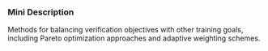 ### Mini Description

Methods for balancing verification objectives with other training goals, including Pareto optimization approaches and adaptive weighting schemes.
